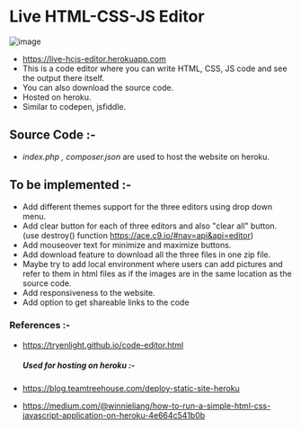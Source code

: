 # Live HTML-CSS-JS Editor

![image](https://i.imgur.com/afbBsjS.png)

  - https://live-hcjs-editor.herokuapp.com
  - This is a code editor where you can write HTML, CSS, JS code and see the output there itself.
  - You can also download the source code.
  - Hosted on heroku.
  - Similar to codepen, jsfiddle.
 
## Source Code :-
 - *index.php , composer.json* are used to host the website on heroku.

## To be implemented :-

  - Add different themes support for the three editors using drop down menu.
  - Add clear button for each of three editors and also "clear all" button. (use destroy() function https://ace.c9.io/#nav=api&api=editor)
  - Add mouseover text for minimize and maximize buttons.
  - Add download feature to download all the three files in one zip file.
  - Maybe try to add local environment where users can add pictures and refer to them in html files as if the images are in the same location as the source code.
  - Add responsiveness to the website.
  - Add option to get shareable links to the code



### References :-
- https://tryenlight.github.io/code-editor.html

  ##### Used for hosting on heroku :-
- https://blog.teamtreehouse.com/deploy-static-site-heroku 
- https://medium.com/@winnieliang/how-to-run-a-simple-html-css-javascript-application-on-heroku-4e664c541b0b



